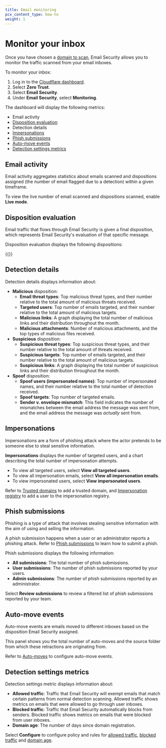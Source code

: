 ```yaml
---
title: Email monitoring
pcx_content_type: how-to
weight: 1
---
```


# Monitor your inbox

Once you have chosen a [domain to scan](/cloudflare-one/email-security/setup/api-deployment/office365-api/#connect-your-domains), Email Security allows you to monitor the traffic scanned from your email inboxes.

To monitor your inbox:

1. Log in to the [Cloudflare dashboard](https://dash.cloudflare.com/).
2. Select **Zero Trust**.
3. Select **Email Security**.
4. Under **Email Security**, select **Monitoring**. 

The dashboard will display the following metrics:

- Email activity
- [Disposition evaluation](/cloudflare-one/email-security/reference/dispositions-and-attributes/)
- Detection details
- [Impersonations](/cloudflare-one/email-security/detection-settings/impersonation-registry/)
- [Phish submissions](/cloudflare-one/insights/email-monitoring/phish-submissions/)
- [Auto-move events](/cloudflare-one/email-security/auto-moves/)
- [Detection settings metrics](/cloudflare-one/email-security/detection-settings/)

## Email activity

Email activity aggregates statistics about emails scanned and dispositions assigned (the number of email flagged due to a detection) within a given timeframe.

To view the live number of email scanned and dispositions scanned, enable **Live mode**.

## Disposition evaluation

Email traffic that flows through Email Security is given a final disposition, which represents Email Security's evaluation of that specific message.

Disposition evaluation displays the following dispositions:

{{<render file="email-security/_dispositions-and-attributes.md">}}

## Detection details

Detection details displays information about:

- **Malicious** disposition:
   * **Email threat types**: Top malicious threat types, and their number relative to the total amount of malicious threats received.
   * **Targeted users**: Top number of emails targeted, and their number relative to the total amount of malicious targets.
   * **Malicious links**: A graph displaying the total number of malicious links and their distribution throughout the month.
   * **Malicious attachments**: Number of malicious attachments, and the top types of malicious files received.
- **Suspicious** disposition:
   * **Suspicious threat types**: Top suspicious threat types, and their number relative to the total amount of threats received.
   * **Suspicious targets**: Top number of emails targeted, and their number relative to the total amount of malicious targets.
   * **Suspicious links**: A graph displaying the total number of suspicious links and their distribution throughout the month.
- **Spoof** disposition:
   * **Spoof users (impersonated names)**: Top number of impersonated names, and their number relative to the total number of detection received.
   * **Spoof targets**: Top number of targeted emails.
   * **Sender v. envelope mismatch**: This field indicates the number of mismatches between the email address the message was sent from, and the email address the message was _actually_ sent from. 

## Impersonations

Impersonations are a form of phishing attack where the actor pretends to be someone else to steal sensitive information.

**Impersonations** displays the number of targeted users, and a chart describing the total number of impersonation attempts.

- To view all targeted users, select **View all targeted users**.
- To view all impersonation emails, select **View all impersonation emails**.
- To view impersonated users, select **View impersonated users**.

Refer to [Trusted domains](/cloudflare-one/email-security/detection-settings/trusted-domains/) to add a trusted domain, and [Impersonation registry](/cloudflare-one/email-security/detection-settings/impersonation-registry/) to add a user to the impersonation registry.


## Phish submissions

Phishing is a type of attack that involves stealing sensitive information with the aim of using and selling the information.

A phish submission happens when a user or an administrator reports a phishing attack. Refer to [Phish submissions](/cloudflare-one/insights/email-monitoring/phish-submissions/) to learn how to submit a phish.

Phish submissions displays the following information:

- **All submissions**: The total number of phish submissions.
- **User submissions**: The number of phish submissions reported by your users.
- **Admin submissions**: The number of phish submissions reported by an administrator.

Select **Review submissions** to review a filtered list of phish submissions reported by your team.

## Auto-move events

Auto-move events are emails moved to different inboxes based on the disposition Email Security assigned.

This panel shows you the total number of auto-moves and the source folder from which these retractions are originating from.

Refer to [Auto-moves](/cloudflare-one/email-security/auto-moves/) to configure auto-move events.

## Detection settings metrics

Detection settings metric displays information about:

- **Allowed traffic**: Traffic that Email Security will exempt emails that match certain patterns from normal detection scanning. Allowed traffic shows metrics on emails that were allowed to go through user inboxes.
- **Blocked traffic**: Traffic that Email Security automatically blocks from senders. Blocked traffic shows metrics on emails that were blocked from user inboxes.
- **Domain age**: The number of days since domain registration.

Select **Configure** to configure policy and rules for [allowed traffic](/cloudflare-one/email-security/detection-settings/allow-policies/), [blocked traffic](/cloudflare-one/email-security/detection-settings/blocked-senders/) and [domain age](/cloudflare-one/email-security/detection-settings/additional-detections/).